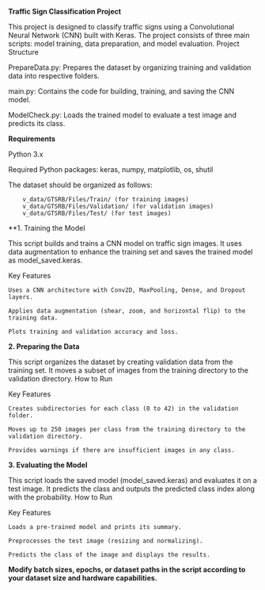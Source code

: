 **Traffic Sign Classification Project**

This project is designed to classify traffic signs using a Convolutional Neural Network (CNN) built with Keras. The project consists of three main scripts: model training, data preparation, and model evaluation.
Project Structure
    
  PrepareData.py: Prepares the dataset by organizing training and validation data into respective folders.
    
  main.py: Contains the code for building, training, and saving the CNN model.
    
  ModelCheck.py: Loads the trained model to evaluate a test image and predicts its class.

**Requirements**

  Python 3.x
  
  Required Python packages: keras, numpy, matplotlib, os, shutil
  
  The dataset should be organized as follows:
  
        v_data/GTSRB/Files/Train/ (for training images)
        v_data/GTSRB/Files/Validation/ (for validation images)
        v_data/GTSRB/Files/Test/ (for test images)

**1. Training the Model

This script builds and trains a CNN model on traffic sign images. It uses data augmentation to enhance the training set and saves the trained model as model_saved.keras.


Key Features

    Uses a CNN architecture with Conv2D, MaxPooling, Dense, and Dropout layers.
  
    Applies data augmentation (shear, zoom, and horizontal flip) to the training data.
  
    Plots training and validation accuracy and loss.

**2. Preparing the Data**

This script organizes the dataset by creating validation data from the training set. It moves a subset of images from the training directory to the validation directory.
How to Run

Key Features

    Creates subdirectories for each class (0 to 42) in the validation folder.
  
    Moves up to 250 images per class from the training directory to the validation directory.
  
    Provides warnings if there are insufficient images in any class.

**3. Evaluating the Model**

This script loads the saved model (model_saved.keras) and evaluates it on a test image. It predicts the class and outputs the predicted class index along with the probability.
How to Run


Key Features

    Loads a pre-trained model and prints its summary.
  
    Preprocesses the test image (resizing and normalizing).
  
    Predicts the class of the image and displays the results.


**Modify batch sizes, epochs, or dataset paths in the script according to your dataset size and hardware capabilities.**
